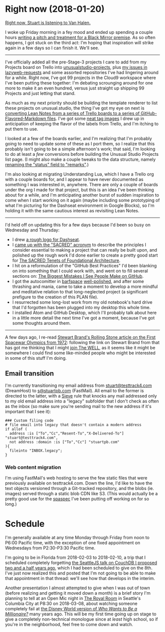 # Right now (2018-01-20)

[Right now, Stuart is listening to Van Halen.](https://www.youtube.com/watch?v=YCcLNmOpN3A)

I woke up Friday morning in a fey mood and ended up spending a couple hours [writing a pitch and treatment for a Black Mirror premise][Let's Talk Tommy]. As so often happens, I got stuck on the third act: I'm hoping that inspiration will strike again in a few days so I can finish it. We'll see.

[Let's Talk Tommy]: https://github.com/stuartpb/pitches-and-scripts/blob/master/tv-spec-scripts/black-mirror/lets-talk-tommy.md

---

I've officially added all the pre-Stage-3 projects I care to add from my Projects board on Trello into [unusualstudio-projects](https://github.com/unusualstudio/unusualstudio-projects), plus [my issues in lazyweb-requests](https://github.com/h5bp/lazyweb-requests/issues/created_by/stuartpb) and some assorted repositories I've had lingering around for a while. Right now, I've got 99 projects in the Cloud9 workspace where I've been putting these together: I'm debating scrounging around for one more to make it an even hundred, versus just straight up shipping 99 Projects and just letting that stand.

As much as my next priority should be building the template renderer to list these projects on unusual.studio, the thing I've got my eye on next is [converting Lean Notes from a series of Trello boards to a series of GitHub-Flavored-Markdown files][leannotes/leannotes#1]. I've got some [neat tag images][leannotes tags] I drew up in anticipation of keeping the flavor of the labels from Trello, and I'm itching to put them to use.

I looked at a few of the boards earlier, and I'm realizing that I'm probably going to need to update some of these as I port them, so I realize that this probably isn't going to be a simple afternoon's work; that said, I'm looking to do at least a *few* conversions before building the Unusual Studio Projects list page. (I might also make a couple tweaks to the data structure, namely [renaming the "status" field to "remarks"][unusualstudio-projects#6].)

I'm also looking at migrating Understanding Lua, which I have a Trello org with a couple boards for, and I appear to have never documented as something I was interested in, anywhere. There are only a couple of boards under the org I made for that project, but this is an idea I've been thinking about for a while, and I'm anticipating another burst of sudden inspiration to come when I start working on it again (maybe including some prototyping of what I'm picturing for the Dashseat environment in Google Blocks), so I'm holding it with the same cautious interest as revisiting Lean Notes.

---

I'd held off on updating this for a few days because I'd been so busy on Wednesday and Thursday:

- I drew [a rough logo for Dashseat](https://github.com/dashseat/dashseat-artwork/blob/master/dashseat-icon.svg).
- I [came up with the "SACRED" acronym][SACRED] to describe the principles I consider essential to making a project that can really be built upon, and polished up the rough work I'd done earlier to create a pretty good start for [The SACRED Tenets of Foundational Architecture][sacred-tenets].
- I hit on a reformulation of the "GitHub Best Practices" I'd been blanking on into something that I could work with, and went on to fill several sections on: [The Biggest Mistakes I See People Make on GitHub][github-mistakes].
- I got the autocomitter in [barfspace][] [well-polished][autocommit history], and after some thrashing and mania, came to take a moment to develop a more mindful and meditative relation to that long-neglected project (a significant prefigure to the creation of this PLAN file).
- I resurrected some long-lost work from my old notebook's hard drive that I'd forgotten has been plugged into my desktop this whole time.
- I installed Atom and GitHub Desktop, which I'll probably talk about here in a little more detail the next time I've got a moment, because I've got some thoughts around them.

[SACRED]: https://github.com/stuartpb/sacred-tenets/issues/1
[sacred-tenets]: https://github.com/stuartpb/sacred-tenets
[github-mistakes]: https://github.com/stuartpb/github-mistakes
[barfspace]: https://github.com/stuartpb/barfspace
[autocommit history]: https://github.com/stuartpb/barfspace/commits/master/bin/autocommit.sh

---

A few days ago, I re-read [Stewart Brand's Rolling Stone article on the First Spacewar Olympics from 1972][spacewar-article]: following the link on Stewart Brand from that has got me thinking that I might [join The WELL][], as it seems like it might be somewhere I could find some like-minded people who might be interested in some of this stuff I'm doing.

[leannotes/leannotes#1]: https://github.com/leannotes/leannotes/issues/1
[leannotes tags]: https://github.com/leannotes/leannotes/tree/master/tags
[unusualstudio-projects#6]: https://github.com/unusualstudio/unusualstudio-projects/issues/6
[spacewar-article]: https://github.com/stuartpb/spacewar-article
[Join The WELL]: https://www.well.com/join/

## Email transition

I'm currently transitioning my email address from stuart@testtrack4.com (DreamHost) to s@stuartpb.com (FastMail). All email to the former is directed to the latter, with a [Sieve][] rule that knocks any mail addressed only to my old email address into a "legacy" subfolder that I don't check as often as the inbox (so make sure you're sending mail to the new address if it's important that I see it):

```
### Custom filing code
# file email into legacy that doesn't contain a modern address
if allof (
  address :is ["To","Cc","Resent-To","X-Delivered-To"] "stuart@testtrack4.com",
  not address :domain :is ["To","Cc"] "stuartpb.com"
){
  fileinto "INBOX.legacy";
}
```

[Sieve]: https://en.wikipedia.org/wiki/Sieve_(mail_filtering_language)

### Web content migration

I'm using FastMail's web hosting to serve the few static files that were previously available on testtrack4.com. Down the line, I'd like to have the text objects versioned through a Git-tracked repository, and the blobs (ie. images) served through a static blob CDN like S3. (This would actually be a pretty good use for the [spaspec][] I've been putting off working on for so long.)

[spaspec]: https://github.com/spaspec

# Schedule

I'm generally available at any time Monday through Friday from noon to P6:00 Pacific time, with the exception of one fixed appointment on Wednesdays from P2:30-P3:30 Pacific time.

I'm going to be in Florida from 2018-02-03 to 2018-02-10, a trip that I scheduled completely forgetting [the SeattleJS talk on CouchDB I proposed two and a half years ago](https://github.com/seattlejs/seattlejs/issues/38), which I had been scheduled to give on the 8th. I've just now realized this and posted that I'm not going to be able to make that appointment in that thread: we'll see how that develops in the interim.

Another presentation I almost attempted to give when I was out of town (before realizing and getting it moved down a month) is a brief story I'm planning to tell at an Open Mic night in [The Royal Room][] in Seattle's Columbia City at P8:30 on 2018-03-08, about watching someone completely fail at [the Disney World version of *Who Wants to Be a Millionaire?*][WWTBAMPI] many years ago. This will be my first time going up on stage to give a completely non-technical monologue since at *least* high school, so if you're in the neighborhood, feel free to come down and watch.

[The Royal Room]: http://theroyalroomseattle.com/
[WWTBAMPI]: https://en.wikipedia.org/wiki/Who_Wants_to_Be_a_Millionaire_%E2%80%93_Play_It!
